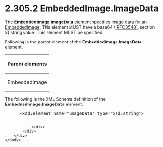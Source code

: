 <html dir="LTR" xmlns:mshelp="http://msdn.microsoft.com/mshelp" xmlns:ddue="http://ddue.schemas.microsoft.com/authoring/2003/5" xmlns:xlink="http://www.w3.org/1999/xlink" xmlns:tool="http://www.microsoft.com/tooltip">
    <head>
        <meta http-equiv="Content-Type" content="text/html; CHARSET=utf-8"></meta>
        <meta name="save" content="history"></meta>
        <title>2.305.2 EmbeddedImage.ImageData</title>
        <xml>
            <mshelp:toctitle title="2.305.2 EmbeddedImage.ImageData"></mshelp:toctitle>
            <mshelp:rltitle title="[MS-RDL]: EmbeddedImage.ImageData"></mshelp:rltitle>
            <mshelp:keyword index="A" term="39f1bb55-eee9-4eb8-870d-e8b83487b6f4"></mshelp:keyword>
            <mshelp:attr name="DCSext.ContentType" value="open specification"></mshelp:attr>
            <mshelp:attr name="AssetID" value="39f1bb55-eee9-4eb8-870d-e8b83487b6f4"></mshelp:attr>
            <mshelp:attr name="TopicType" value="kbRef"></mshelp:attr>
            <mshelp:attr name="DCSext.Title" value="[MS-RDL]: EmbeddedImage.ImageData" />
        </xml>
    </head>
    <body>
        <div id="header">
            <h1 class="heading">2.305.2 EmbeddedImage.ImageData</h1>
        </div>
        <div id="mainSection">
            <div id="mainBody">
                <div id="allHistory" class="saveHistory"></div>
                <div id="sectionSection0" class="section" name="collapseableSection">
                    

<p>The <b>EmbeddedImage.ImageData</b> element specifies image
data for an <a href="6cdb345a-b502-4eee-84fd-de5ccf2a40e7.htm">EmbeddedImage</a>.
This element MUST have a base64 (<a href="https://go.microsoft.com/fwlink/?LinkId=90432">[RFC3548]</a>, section 3)
string value. This element MUST be specified.</p>

<p>Following is the parent element of the <b>EmbeddedImage.ImageData</b>
element.</p>

<table>
 <thead>
  <tr>
   <th>
   <p>Parent elements</p>
   </th>
  </tr>
 </thead>
 <tr>
  <td>
  <p>EmbeddedImage</p>
  </td>
 </tr>
</table>

<p>The following is the XML Schema definition of the <b>EmbeddedImage.ImageData</b>
element.</p>

<dl>
<dd>
<div><pre> &lt;xsd:element name=&quot;ImageData&quot; type=&quot;xsd:string&quot;&gt;
  
</pre></div>
</dd></dl>


                </div>
            </div>
        </div>
    </body>
</html>